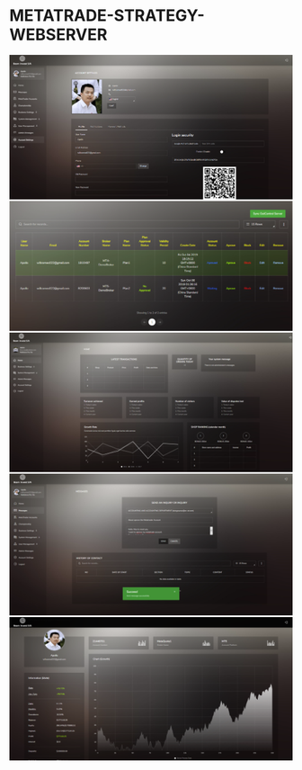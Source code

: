 # METATRADE-STRATEGY-WEBSERVER
![](Account.png)
![](EASetting.png)
![](Home.png)
![](Message.png)
![](Statistics.png)
